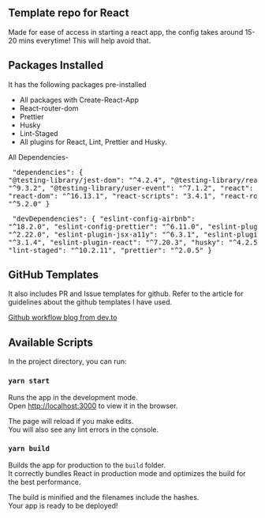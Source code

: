 ## Template repo for React

Made for ease of access in starting a react app, the config takes around 15-20 mins everytime! This will help avoid that.

## Packages Installed

It has the following packages pre-installed
- All packages with Create-React-App
- React-router-dom
- Prettier
- Husky
- Lint-Staged
- All plugins for React, Lint, Prettier and Husky.

All Dependencies- 
    <pre>
    "dependencies": {
      "@testing-library/jest-dom": "^4.2.4",
      "@testing-library/react": "^9.3.2",
      "@testing-library/user-event": "^7.1.2",
      "react": "^16.13.1",
      "react-dom": "^16.13.1",
      "react-scripts": "3.4.1",
      "react-router-dom": "^5.2.0"
    }
    </pre>
    <pre>
    "devDependencies": {
      "eslint-config-airbnb": "^18.2.0",
      "eslint-config-prettier": "^6.11.0",
      "eslint-plugin-import": "^2.22.0",
      "eslint-plugin-jsx-a11y": "^6.3.1",
      "eslint-plugin-prettier": "^3.1.4",
      "eslint-plugin-react": "^7.20.3",
      "husky": "^4.2.5",
      "lint-staged": "^10.2.11",
      "prettier": "^2.0.5"
    }
    </pre>

## GitHub Templates
It also includes PR and Issue templates for github.
Refer to the article for guidelines about the github templates I have used.

[Github workflow blog from dev.to](https://dev.to/jorenrui/a-look-into-how-i-manage-my-personal-projects-my-git-github-workflow-1e7h)

## Available Scripts

In the project directory, you can run:

### `yarn start`

Runs the app in the development mode.<br />
Open [http://localhost:3000](http://localhost:3000) to view it in the browser.

The page will reload if you make edits.<br />
You will also see any lint errors in the console.

### `yarn build`

Builds the app for production to the `build` folder.<br />
It correctly bundles React in production mode and optimizes the build for the best performance.

The build is minified and the filenames include the hashes.<br />
Your app is ready to be deployed!

